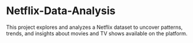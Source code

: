 # Netflix-Data-Analysis
This project explores and analyzes a Netflix dataset to uncover patterns, trends, and insights about movies and TV shows available on the platform. 
